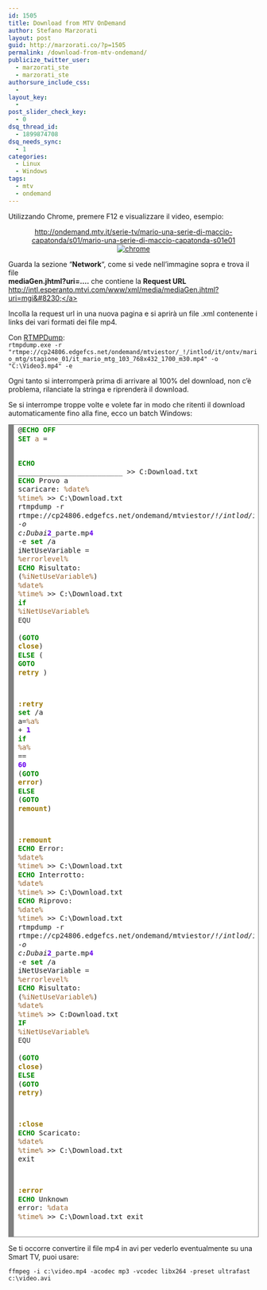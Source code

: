 ```yaml
---
id: 1505
title: Download from MTV OnDemand
author: Stefano Marzorati
layout: post
guid: http://marzorati.co/?p=1505
permalink: /download-from-mtv-ondemand/
publicize_twitter_user:
  - marzorati_ste
  - marzorati_ste
authorsure_include_css:
  - 
layout_key:
  - 
post_slider_check_key:
  - 0
dsq_thread_id:
  - 1899874708
dsq_needs_sync:
  - 1
categories:
  - Linux
  - Windows
tags:
  - mtv
  - ondemand
---
```

Utilizzando Chrome, premere F12 e visualizzare il video, esempio:

<p style="text-align: center;">
  <a href="http://ondemand.mtv.it/serie-tv/mario-una-serie-di-maccio-capatonda/s01/mario-una-serie-di-maccio-capatonda-s01e01" target="_blank">http://ondemand.mtv.it/serie-tv/mario-una-serie-di-maccio-capatonda/s01/mario-una-serie-di-maccio-capatonda-s01e01</a><br /> <a href="http://res.cloudinary.com/marzorati-co/image/upload/v1408107884/chrome1_h76amk.png"><img class="alignnone size-full wp-image-2442" alt="chrome" src="http://res.cloudinary.com/marzorati-co/image/upload/v1408107884/chrome1_h76amk.png" /></a>
</p>

Guarda la sezione &#8220;**Network**&#8220;, come si vede nell&#8217;immagine sopra e trova il file  
**mediaGen.jhtml?uri=&#8230;.** che contiene la **Request URL** <a href="http://intl.esperanto.mtvi.com/www/xml/media/mediaGen.jhtml?uri=mgi..." target="_blank">http://intl.esperanto.mtvi.com/www/xml/media/mediaGen.jhtml?uri=mgi&#8230;</a>

Incolla la request url in una nuova pagina e si aprirà un file .xml contenente i links dei vari formati dei file mp4.

Con <a href="http://www.videohelp.com/tools/RTMPDump" target="_blank">RTMPDump</a>:  
`rtmpdump.exe -r "rtmpe://cp24806.edgefcs.net/ondemand/mtviestor/_!/intlod/it/ontv/mario_mtg/stagione_01/it_mario_mtg_103_768x432_1700_m30.mp4" -o "C:\Video3.mp4" -e`

Ogni tanto si interromperà prima di arrivare al 100% del download, non c&#8217;è problema, rilanciate la stringa e riprenderà il download.

Se si interrompe troppe volte e volete far in modo che ritenti il download automaticamente fino alla fine, ecco un batch Windows:

<!-- HTML generated using hilite.me -->

<div style="background: #ffffff; overflow:auto;width:auto;border:solid gray;border-width:.1em .1em .1em .8em;padding:.2em .6em;">
  <pre style="margin: 0; line-height: 125%">@<span style="color: #008800; font-weight: bold">ECHO</span> <span style="color: #008800; font-weight: bold">OFF</span>
<span style="color: #008800; font-weight: bold">SET</span> <span style="color: #996633">a</span> <span style="color: #333333">=</span> <span style="color: #6600EE; font-weight: bold"></span>

<span style="color: #008800; font-weight: bold">ECHO</span> _________________________ &gt;&gt; C:Download.txt
<span style="color: #008800; font-weight: bold">ECHO</span> Provo a scaricare: <span style="color: #996633">%date%</span> <span style="color: #996633">%time%</span> &gt;&gt; C:\Download.txt
rtmpdump -r rtmpe://cp24806.edgefcs.net/ondemand/mtviestor/_!/intlod/it/ontv/il_testimone/stagione_05/it_iltestimone_515_1280x720_3500_h32.mp4 -o c:Dubai_<span style="color: #6600EE; font-weight: bold">2</span>_parte.mp<span style="color: #6600EE; font-weight: bold">4</span> -e
<span style="color: #008800; font-weight: bold">set</span> /a iNetUseVariable <span style="color: #333333">=</span> <span style="color: #996633">%errorlevel%</span>
<span style="color: #008800; font-weight: bold">ECHO</span> Risultato: (<span style="color: #996633">%iNetUseVariable%</span>) <span style="color: #996633">%date%</span> <span style="color: #996633">%time%</span> &gt;&gt; C:\Download.txt
<span style="color: #008800; font-weight: bold">if</span> <span style="color: #996633">%iNetUseVariable%</span> <span style="color: #333333">EQU</span> <span style="color: #6600EE; font-weight: bold"></span> (<span style="color: #008800; font-weight: bold">GOTO</span> <span style="color: #997700; font-weight: bold">close</span>) <span style="color: #008800; font-weight: bold">ELSE</span> ( <span style="color: #008800; font-weight: bold">GOTO</span> <span style="color: #997700; font-weight: bold">retry</span> )

<span style="color: #997700; font-weight: bold">:retry</span>
<span style="color: #008800; font-weight: bold">set</span> /a a<span style="color: #333333">=</span><span style="color: #996633">%a%</span> + <span style="color: #6600EE; font-weight: bold">1</span> 
<span style="color: #008800; font-weight: bold">if</span> <span style="color: #996633">%a%</span> <span style="color: #333333">==</span> <span style="color: #6600EE; font-weight: bold">60</span> (<span style="color: #008800; font-weight: bold">GOTO</span> <span style="color: #997700; font-weight: bold">error</span>) <span style="color: #008800; font-weight: bold">ELSE</span> (<span style="color: #008800; font-weight: bold">GOTO</span> <span style="color: #997700; font-weight: bold">remount</span>)

<span style="color: #997700; font-weight: bold">:remount</span>
<span style="color: #008800; font-weight: bold">ECHO</span> Error: <span style="color: #996633">%date%</span> <span style="color: #996633">%time%</span> &gt;&gt; C:\Download.txt
<span style="color: #008800; font-weight: bold">ECHO</span> Interrotto: <span style="color: #996633">%date%</span> <span style="color: #996633">%time%</span> &gt;&gt; C:\Download.txt
<span style="color: #008800; font-weight: bold">ECHO</span> Riprovo: <span style="color: #996633">%date%</span> <span style="color: #996633">%time%</span> &gt;&gt; C:\Download.txt
rtmpdump -r rtmpe://cp24806.edgefcs.net/ondemand/mtviestor/_!/intlod/it/ontv/il_testimone/stagione_05/it_iltestimone_515_1280x720_3500_h32.mp4 -o c:Dubai_<span style="color: #6600EE; font-weight: bold">2</span>_parte.mp<span style="color: #6600EE; font-weight: bold">4</span> -e
<span style="color: #008800; font-weight: bold">set</span> /a iNetUseVariable <span style="color: #333333">=</span> <span style="color: #996633">%errorlevel%</span>
<span style="color: #008800; font-weight: bold">ECHO</span> Risultato: (<span style="color: #996633">%iNetUseVariable%</span>) <span style="color: #996633">%date%</span> <span style="color: #996633">%time%</span> &gt;&gt; C:Download.txt
<span style="color: #008800; font-weight: bold">IF</span> <span style="color: #996633">%iNetUseVariable%</span> <span style="color: #333333">EQU</span> <span style="color: #6600EE; font-weight: bold"></span> (<span style="color: #008800; font-weight: bold">GOTO</span> <span style="color: #997700; font-weight: bold">close</span>) <span style="color: #008800; font-weight: bold">ELSE</span> (<span style="color: #008800; font-weight: bold">GOTO</span> <span style="color: #997700; font-weight: bold">retry</span>)


<span style="color: #997700; font-weight: bold">:close</span>
<span style="color: #008800; font-weight: bold">ECHO</span> Scaricato: <span style="color: #996633">%date%</span> <span style="color: #996633">%time%</span> &gt;&gt; C:\Download.txt
exit

<span style="color: #997700; font-weight: bold">:error</span>
<span style="color: #008800; font-weight: bold">ECHO</span> Unknown error: <span style="color: #996633">%data</span> <span style="color: #996633">%time%</span> &gt;&gt; C:\Download.txt
exit
</pre>
</div>

Se ti occorre convertire il file mp4 in avi per vederlo eventualmente su una Smart TV, puoi usare:

`ffmpeg -i c:\video.mp4 -acodec mp3 -vcodec libx264 -preset ultrafast c:\video.avi`
